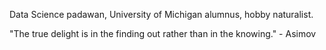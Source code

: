 
Data Science padawan, University of Michigan alumnus, hobby naturalist. 



"The true delight is in the finding out rather than in the knowing." - Asimov 


